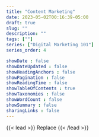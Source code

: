 ```yaml
---
title: "Content Marketing"
date: 2023-05-02T00:16:39-05:00
draft: true
slug: ""
description: ""
tags: [""]
series: ["Digital Marketing 101"]
series_order: 4

showDate : false
showDateUpdated : false
showHeadingAnchors : false
showPagination : false
showReadingTime : false
showTableOfContents : true
showTaxonomies : false 
showWordCount : false
showSummary : false
sharingLinks : false
---
```

{{< lead >}}
Replace
{{< /lead >}}
